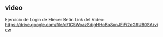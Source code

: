 ## video
Ejercicio de Login de Eliecer Betin 
Link del Video: https://drive.google.com/file/d/1C5WoazSdigHHoBo8xnJEiFi2dG9UB0SA/view